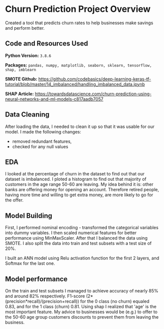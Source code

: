 # Churn Prediction Project Overview

Created a tool that predicts churn rates to help businesses make savings and perform better.

## Code and Resources Used
**Python Version:** `3.8.6`

**Packages:** `pandas, numpy, matplotlib, seaborn, sklearn, tensorflow, shap, imblearn`

**SMOTE Github:** https://github.com/codebasics/deep-learning-keras-tf-tutorial/blob/master/14_imbalanced/handling_imbalanced_data.ipynb

**SHAP Article:** https://towardsdatascience.com/churn-prediction-using-neural-networks-and-ml-models-c817aadb7057


## Data Cleaning
After loading the data, I needed to clean it up so that it was usable for our model. I made the following changes:
* removed redundant features,
* checked for any null values

## EDA
I looked at the percentage of churn in the dataset to find out that our dataset is imbalanced.
I ploted a histogram to find out that majority of customers in the age range 50-60 are leaving. My idea behind it is: other banks are offering money 
for opening an account. Therefore retired people, having more time and willing to get extra money, are more likely to go for the offer.

## Model Building
First, I performed nominal encoding - transformed the categorical variables into dummy variables. I then scaled numerical features for better performance using MinMaxScaler. After that I balanced the data using SMOTE. I also split the data into train and test subsets with a test size of 20%.

I built an ANN model using Relu activation function for the first 2 layers, and Softmax for the last one.

## Model performance
On the train and test subsets I managed to achieve accuracy of nearly 85% and around 82% respectively. F1-score (2*(precision*recall)/(precision+recall)) for the 0 class (no churn) equaled 0.83, and for the 1 class (churn) 0.81. Using shap I realized that 'age' is the most important feature. My advice to businesses would be (e.g.) to offer to the 50-60  age group customers discounts to prevent them from leaving the business.
